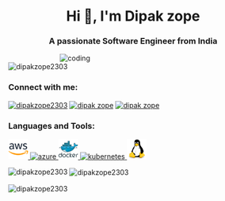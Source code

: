 <h1 align="center">Hi 👋, I'm Dipak zope</h1>
<h3 align="center">A passionate Software Engineer from India</h3>

<img align="right" alt="coding" width="400" src="https://user-images.githubusercontent.com/55389276/140866485-8fb1c876-9a8f-4d6a-98dc-08c4981eaf70.gif">

<p align="left"> <img src="https://komarev.com/ghpvc/?username=dipakzope2303&label=Profile%20views&color=0e75b6&style=flat" alt="dipakzope2303" /> </p>

<h3 align="left">Connect with me:</h3>
<p align="left">
<a href="https://twitter.com/dipakzope2303" target="blank"><img align="center" src="https://raw.githubusercontent.com/rahuldkjain/github-profile-readme-generator/master/src/images/icons/Social/twitter.svg" alt="dipakzope2303" height="30" width="40" /></a>
<a href="https://linkedin.com/in/dipak zope" target="blank"><img align="center" src="https://raw.githubusercontent.com/rahuldkjain/github-profile-readme-generator/master/src/images/icons/Social/linked-in-alt.svg" alt="dipak zope" height="30" width="40" /></a>
<a href="https://fb.com/dipak zope" target="blank"><img align="center" src="https://raw.githubusercontent.com/rahuldkjain/github-profile-readme-generator/master/src/images/icons/Social/facebook.svg" alt="dipak zope" height="30" width="40" /></a>
</p>

<h3 align="left">Languages and Tools:</h3>
<p align="left"> <a href="https://aws.amazon.com" target="_blank" rel="noreferrer"> <img src="https://raw.githubusercontent.com/devicons/devicon/master/icons/amazonwebservices/amazonwebservices-original-wordmark.svg" alt="aws" width="40" height="40"/> </a> <a href="https://azure.microsoft.com/en-in/" target="_blank" rel="noreferrer"> <img src="https://www.vectorlogo.zone/logos/microsoft_azure/microsoft_azure-icon.svg" alt="azure" width="40" height="40"/> </a> <a href="https://www.docker.com/" target="_blank" rel="noreferrer"> <img src="https://raw.githubusercontent.com/devicons/devicon/master/icons/docker/docker-original-wordmark.svg" alt="docker" width="40" height="40"/> </a> <a href="https://kubernetes.io" target="_blank" rel="noreferrer"> <img src="https://www.vectorlogo.zone/logos/kubernetes/kubernetes-icon.svg" alt="kubernetes" width="40" height="40"/> </a> <a href="https://www.linux.org/" target="_blank" rel="noreferrer"> <img src="https://raw.githubusercontent.com/devicons/devicon/master/icons/linux/linux-original.svg" alt="linux" width="40" height="40"/> </a> </p>

<p><img align="left" src="https://github-readme-stats.vercel.app/api/top-langs?username=dipakzope2303&show_icons=true&locale=en&layout=compact" alt="dipakzope2303" /></p>

<p>&nbsp;<img align="center" src="https://github-readme-stats.vercel.app/api?username=dipakzope2303&show_icons=true&locale=en" alt="dipakzope2303" /></p>

<p><img align="center" src="https://github-readme-streak-stats.herokuapp.com/?user=dipakzope2303&" alt="dipakzope2303" /></p>
